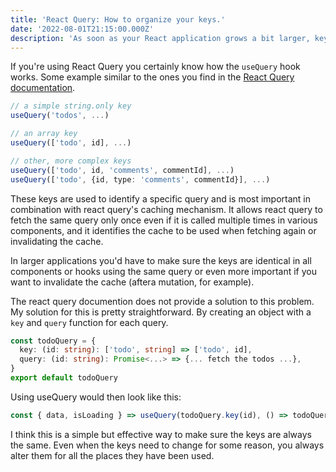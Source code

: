 ```yaml
---
title: 'React Query: How to organize your keys.'
date: '2022-08-01T21:15:00.000Z'
description: 'As soon as your React application grows a bit larger, key organization gets more important. One approach...'
---
```

If you're using React Query you certainly know how the `useQuery` hook works. Some example similar to the ones you find in the [React Query documentation](https://react-query-v3.tanstack.com/guides/query-keys).

```typescript
// a simple string.only key
useQuery('todos', ...)

// an array key
useQuery(['todo', id], ...)

// other, more complex keys
useQuery(['todo', id, 'comments', commentId], ...)
useQuery(['todo', {id, type: 'comments', commentId}], ...)
```

These keys are used to identify a specific query and is most important in combination with react query's caching mechanism. It allows react query to fetch the same query only once even if it is called multiple times in various components, and it identifies the cache to be used when fetching again or invalidating the cache.

In larger applications you'd have to make sure the keys are identical in all components or hooks using the same query or even more important if you want to invalidate the cache (aftera mutation, for example).

The react query documention does not provide a solution to this problem. My solution for this is pretty straightforward. By creating an object with a `key` and `query` function for each query.

```typescript
const todoQuery = {
  key: (id: string): ['todo', string] => ['todo', id],
  query: (id: string): Promise<...> => {... fetch the todos ...},
}
export default todoQuery
```

Using useQuery would then look like this:

```typescript
const { data, isLoading } => useQuery(todoQuery.key(id), () => todoQuery.query(id))
```

I think this is a simple but effective way to make sure the keys are always the same. Even when the keys need to change for some reason, you always alter them for all the places they have been used.
